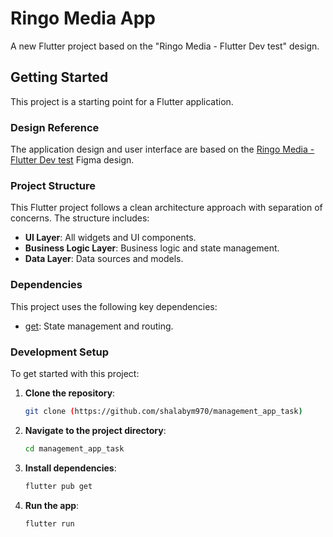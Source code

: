 # Ringo Media App

A new Flutter project based on the "Ringo Media - Flutter Dev test" design.

## Getting Started

This project is a starting point for a Flutter application.

### Design Reference

The application design and user interface are based on the [Ringo Media - Flutter Dev test](https://www.figma.com/design/Ily7mWWIfrCQFkokGXD6W7/Ringo-Media---Flutter-Dev-test?node-id=729-12504&t=B78QWSjXc8UynTA1-0) Figma design.

### Project Structure

This Flutter project follows a clean architecture approach with separation of concerns. The structure includes:

- **UI Layer**: All widgets and UI components.
- **Business Logic Layer**: Business logic and state management.
- **Data Layer**: Data sources and models.

### Dependencies

This project uses the following key dependencies:

- [get](https://pub.dev/packages/get): State management and routing.

### Development Setup

To get started with this project:

1. **Clone the repository**:
   ```sh
   git clone (https://github.com/shalabym970/management_app_task)
   
2. **Navigate to the project directory**:
   ```sh
   cd management_app_task
3. **Install dependencies**:
   ```sh
   flutter pub get
4. **Run the app**:
   ```sh
   flutter run
